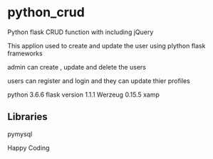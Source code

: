 # python_crud
Python flask CRUD function  with including jQuery 

This applion used to create and update the user using plython flask frameworks

admin can create , update and delete the users 

users can register and login and they can update thier profiles


python 3.6.6
flask version 1.1.1
Werzeug 0.15.5
xamp

Libraries
-----------

pymysql


Happy Coding
